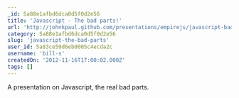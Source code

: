 ```yaml
---
_id: 5a88e1afbd6dca0d5f0d2e56
title: 'Javascript - The bad parts!'
url: 'http://johnkpaul.github.com/presentations/empirejs/javascript-bad-parts/'
category: 5a88e1afbd6dca0d5f0d2e56
slug: 'javascript-the-bad-parts'
user_id: 5a83ce59d6eb0005c4ecda2c
username: 'bill-s'
createdOn: '2012-11-16T17:00:02.000Z'
tags: []
---
```


A presentation on Javascript, the real bad parts.
